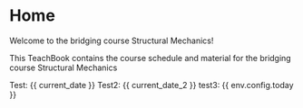 # Home

Welcome to the bridging course Structural Mechanics!

This TeachBook contains the course schedule and material for the bridging course Structural Mechanics

Test: {{ current_date }}
Test2: {{ current_date_2 }}
test3: {{ env.config.today }}